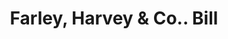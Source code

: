 ---
doi: 10.7916/D8TH9ZN5
date_other: '1900'
date_other_textual: 1900-1909
form: printed ephemera
genre:
- Invoices
name:
- Farley, Harvey & Co.
object_in_context_url: https://biggert.cul.columbia.edu/items/view/ave_biggert_00378
subject_hierarchical_geographic:
- Boston, Massachusetts, United States
subject_name:
- Farley, Harvey & Co.
title: Farley, Harvey & Co.. Bill
sort_title: Farley, Harvey & Co.. Bill
call_number: ave_biggert_00378
coordinates:
- 42.35805555555556,-71.06361111111111
pid: ave_biggert_00378
identifiers: ave_biggert_00378
thumbnail: https://derivativo-2.library.columbia.edu/iiif/2/ldpd:344121/full/!256,256/0/native.jpg
permalink: "/items/ave_biggert_00378/"
layout: iiif-image-page
---